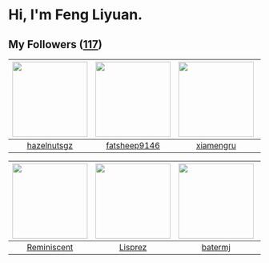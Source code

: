 # Hi, I'm Feng Liyuan.

## My Followers ([117](https://github.com/SunRunAway?tab=followers))

| <img src="https://avatars.githubusercontent.com/u/24202964?v=4" width="150" height="150" /> | <img src="https://avatars.githubusercontent.com/u/11855957?v=4" width="150" height="150" /> | <img src="https://avatars.githubusercontent.com/u/28560740?v=4" width="150" height="150" /> | <img src="https://avatars.githubusercontent.com/u/1070352?v=4" width="150" height="150" /> |
| :-----------------------------------------------------------------------------------------: | :-----------------------------------------------------------------------------------------: | :-----------------------------------------------------------------------------------------: | :----------------------------------------------------------------------------------------: |
|                        [hazelnutsgz](https://github.com/hazelnutsgz)                        |                       [fatsheep9146](https://github.com/fatsheep9146)                       |                          [xiamengru](https://github.com/xiamengru)                          |                              [b41sh](https://github.com/b41sh)                             |

| <img src="https://avatars.githubusercontent.com/u/41809508?v=4" width="150" height="150" /> | <img src="https://avatars.githubusercontent.com/u/14808551?v=4" width="150" height="150" /> | <img src="https://avatars.githubusercontent.com/u/250445?v=4" width="150" height="150" /> | <img src="https://avatars.githubusercontent.com/u/3293915?v=4" width="150" height="150" /> |
| :-----------------------------------------------------------------------------------------: | :-----------------------------------------------------------------------------------------: | :---------------------------------------------------------------------------------------: | :----------------------------------------------------------------------------------------: |
|                        [Reminiscent](https://github.com/Reminiscent)                        |                            [Lisprez](https://github.com/Lisprez)                            |                           [batermj](https://github.com/batermj)                           |                         [fancyfrees](https://github.com/fancyfrees)                        |